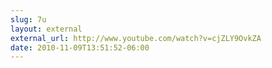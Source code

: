 ```yaml
---
slug: 7u
layout: external
external_url: http://www.youtube.com/watch?v=cjZLY9OvkZA
date: 2010-11-09T13:51:52-06:00
---
```

